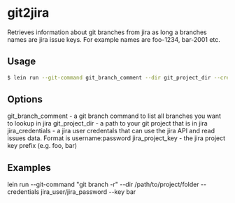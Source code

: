 # git2jira

Retrieves information about git branches from jira as long a branches names are jira issue keys. For example names are foo-1234, bar-2001 etc. 

## Usage
```bash
$ lein run --git-command git_branch_comment --dir git_project_dir --credentials jira_credentails --key jira_project_key
```
## Options

git_branch_comment - a git branch command to list all branches you want to lookup in jira
git_project_dir - a path to your git project that is in jira
jira_credentials - a jira user credentals that can use the jira API and read issues data. Format is username:password
jira_project_key - the jira project key prefix (e.g. foo, bar)

## Examples
lein run --git-command "git branch -r" --dir /path/to/project/folder --credentials jira_user/jira_password --key bar
